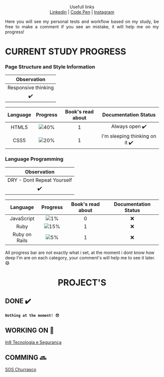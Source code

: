 <div align="center">
  </p> 
    <br>Usefull links
    <br><a href="https://www.linkedin.com/in/renangerolano/">Linkedin</a> | <a href="https://codepen.io/RenanGerolano">Code Pen</a> | <a href="https://www.instagram.com/renangerolano">Instagram</a>
  </p>
  <div align="justify">
    <p>
      Here you will see my personal tests and workflow based on my study, be free to make a comment if you see an mistake, it will help me on my progress!
    </p>
  </div>
</div>

# CURRENT STUDY PROGRESS

### Page Structure and Style Information

|Observation        |
|:-:                |
|Responsive thinking|
|✔️                  |

|Language|Progress                           |Book's read about |Documentation Status         |
|:-:     |:-:                                |:-:               |:-:                          |
|HTML5   |![40%](https://progress-bar.dev/40)|1                 |Always open ✔️                |      
|CSS5    |![20%](https://progress-bar.dev/20)|1                 |I'm sleeping thinking on it ✔️|

### Language Programming

|Observation                |
|:-------------------------:|
|DRY - Dont Repeat Yourself |
|✔️                          |

|Language     |Progress                           |Book's read about|Documentation Status|
|:-:          |:-:                                |:-:              |:-:                 |
|JavaScript   |![1%](https://progress-bar.dev/1)  |0                |:x:                 |
|Ruby         |![15%](https://progress-bar.dev/15)|1                |:x:                 |
|Ruby on Rails|![5%](https://progress-bar.dev/5)  |1                |:x:                 |


All progress bar are not exactly what i set, at the moment i dont know how deep I'm are on each category, your comment's will help me to see it later. :smile: 

<div align="center">
  <h1>PROJECT'S</h1>
</div>

## DONE ✔️

#### ` Nothing at the moment! 😞 `

## WORKING ON 🔴
[In9 Tecnologia e Segurança](https://github.com/RenanGerolano/in9tecnologia)

## COMMING 🔜

[SOS Churrasco](https://github.com/RenanGerolano/soschurrasco)
  
